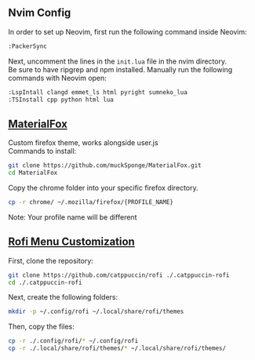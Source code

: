 ## Nvim Config
In order to set up Neovim, first run the following command inside Neovim:
```bash
:PackerSync
```
Next, uncomment the lines in the `init.lua` file in the nvim directory. <br>
Be sure to have ripgrep and npm installed. Manually run the following commands with Neovim open:

```bash
:LspIntall clangd emmet_ls html pyright sumneko_lua
:TSInstall cpp python html lua
```
## [MaterialFox](https://github.com/muckSponge/MaterialFox)
Custom firefox theme, works alongside user.js <br>
Commands to install:
```bash
git clone https://github.com/muckSponge/MaterialFox.git
cd MaterialFox
```
Copy the chrome folder into your specific firefox directory.
```bash
cp -r chrome/ ~/.mozilla/firefox/{PROFILE_NAME}
```
Note: Your profile name will be different

## [Rofi Menu Customization](https://github.com/catppuccin/rofi)
First, clone the repository:
```bash
git clone https://github.com/catppuccin/rofi ./.catppuccin-rofi
cd ./.catppuccin-rofi
```
Next, create the following folders:
```bash
mkdir -p ~/.config/rofi ~/.local/share/rofi/themes
```
Then, copy the files:
```bash
cp -r ./.config/rofi/* ~/.config/rofi
cp -r ./.local/share/rofi/themes/* ~/.local/share/rofi/themes/
```
